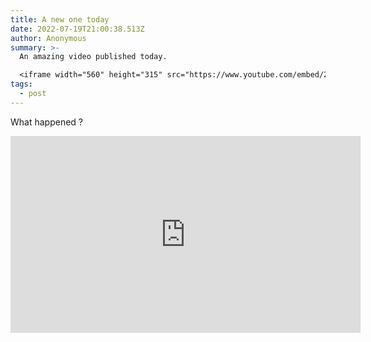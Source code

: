 ```yaml
---
title: A new one today
date: 2022-07-19T21:00:38.513Z
author: Anonymous
summary: >-
  An amazing video published today.

  <iframe width="560" height="315" src="https://www.youtube.com/embed/2la-km_Cz_Q" title="YouTube video player" frameborder="0" allow="accelerometer; autoplay; clipboard-write; encrypted-media; gyroscope; picture-in-picture" allowfullscreen></iframe>
tags:
  - post
---
```

What happened ?



<iframe width="560" height="315" src="https://www.youtube.com/embed/2la-km_Cz_Q" title="YouTube video player" frameborder="0" allow="accelerometer; autoplay; clipboard-write; encrypted-media; gyroscope; picture-in-picture" allowfullscreen></iframe>
